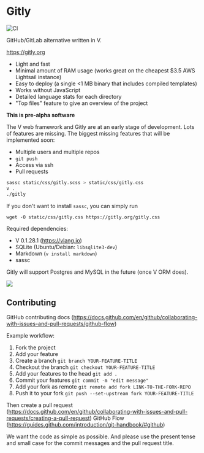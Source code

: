 # Gitly
![CI](https://github.com/vlang/gitly/workflows/CI/badge.svg?branch=master)

GitHub/GitLab alternative written in V.

https://gitly.org

- Light and fast
- Minimal amount of RAM usage (works great on the cheapest $3.5 AWS Lightsail instance)
- Easy to deploy (a single <1 MB binary that includes compiled templates)
- Works without JavaScript
- Detailed language stats for each directory
- "Top files" feature to give an overview of the project

**This is pre-alpha software**

The V web framework and Gitly are at an early stage of development. Lots of features are missing.
The biggest missing features that will be implemented soon:

- Multiple users and multiple repos
- `git push`
- Access via ssh
- Pull requests

```sh
sassc static/css/gitly.scss > static/css/gitly.css
v .
./gitly
```

If you don't want to install `sassc`, you can simply run
```
wget -O static/css/gitly.css https://gitly.org/gitly.css
```

Required dependencies:
* V 0.1.28.1 (https://vlang.io)
* SQLite (Ubuntu/Debian: `libsqlite3-dev`)
* Markdown (`v install markdown`)
* sassc

Gitly will support Postgres and MySQL in the future (once V ORM does).

![](https://user-images.githubusercontent.com/687996/85933714-b195fe80-b8da-11ea-9ddd-09cadc2103e4.png)


## Contributing
GitHub contributing docs (https://docs.github.com/en/github/collaborating-with-issues-and-pull-requests/github-flow)

Example workflow:
1. Fork the project
1. Add your feature
1. Create a branch `git branch YOUR-FEATURE-TITLE`
1. Checkout the branch `git checkout YOUR-FEATURE-TITLE`
1. Add your features to the head `git add .`
1. Commit your features `git commit -m "edit message"`
1. Add your fork as remote `git remote add fork LINK-TO-THE-FORK-REPO`
1. Push it to your fork `git push --set-upstream fork YOUR-FEATURE-TITLE`

Then create a pull request (https://docs.github.com/en/github/collaborating-with-issues-and-pull-requests/creating-a-pull-request)
GitHub Flow (https://guides.github.com/introduction/git-handbook/#github)

We want the code as simple as possible. And please use the present tense and small case for the commit messages and the pull request title.
